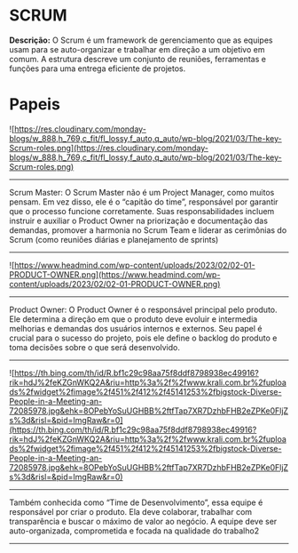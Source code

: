 # SCRUM

**Descrição:**
O Scrum é um framework de gerenciamento que as equipes usam para se auto-organizar e trabalhar em direção a um objetivo em comum. A estrutura descreve um conjunto de reuniões, ferramentas e funções para uma entrega eficiente de projetos.

# Papeis 

![https://res.cloudinary.com/monday-blogs/w_888,h_769,c_fit/fl_lossy,f_auto,q_auto/wp-blog/2021/03/The-key-Scrum-roles.png](https://res.cloudinary.com/monday-blogs/w_888,h_769,c_fit/fl_lossy,f_auto,q_auto/wp-blog/2021/03/The-key-Scrum-roles.png)
<hr>

Scrum Master: 
O Scrum Master não é um Project Manager, como muitos pensam. Em vez disso, ele é o “capitão do time”, responsável por garantir que o processo funcione corretamente.
Suas responsabilidades incluem instruir e auxiliar o Product Owner na priorização e documentação das demandas, promover a harmonia no Scrum Team e liderar as cerimônias do Scrum (como reuniões diárias e planejamento de sprints)
<hr>

![https://www.headmind.com/wp-content/uploads/2023/02/02-01-PRODUCT-OWNER.png](https://www.headmind.com/wp-content/uploads/2023/02/02-01-PRODUCT-OWNER.png)
<hr>

Product Owner:
O Product Owner é o responsável principal pelo produto. Ele determina a direção em que o produto deve evoluir e intermedia melhorias e demandas dos usuários internos e externos.
Seu papel é crucial para o sucesso do projeto, pois ele define o backlog do produto e toma decisões sobre o que será desenvolvido.

<hr>

![https://th.bing.com/th/id/R.bf1c29c98aa75f8ddf8798938ec49916?rik=hdJ%2feKZGnWKQ2A&riu=http%3a%2f%2fwww.krali.com.br%2fuploads%2fwidget%2fimage%2f451%2f412%2f45141253%2fbigstock-Diverse-People-in-a-Meeting-an-72085978.jpg&ehk=8OPebYoSuUGHBB%2ftfTap7XR7DzhbFHB2eZPKe0FljZs%3d&risl=&pid=ImgRaw&r=0](https://th.bing.com/th/id/R.bf1c29c98aa75f8ddf8798938ec49916?rik=hdJ%2feKZGnWKQ2A&riu=http%3a%2f%2fwww.krali.com.br%2fuploads%2fwidget%2fimage%2f451%2f412%2f45141253%2fbigstock-Diverse-People-in-a-Meeting-an-72085978.jpg&ehk=8OPebYoSuUGHBB%2ftfTap7XR7DzhbFHB2eZPKe0FljZs%3d&risl=&pid=ImgRaw&r=0)

<hr>

Também conhecida como “Time de Desenvolvimento”, essa equipe é responsável por criar o produto. Ela deve colaborar, trabalhar com transparência e buscar o máximo de valor ao negócio.
A equipe deve ser auto-organizada, comprometida e focada na qualidade do trabalho2

<hr>